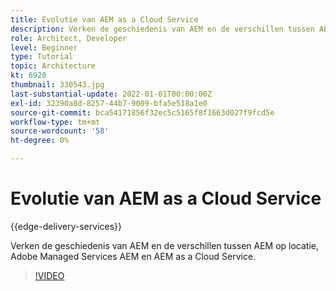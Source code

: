 ```yaml
---
title: Evolutie van AEM as a Cloud Service
description: Verken de geschiedenis van AEM en de verschillen tussen AEM op locatie, Adobe Managed Services AEM en AEM as a Cloud Service.
role: Architect, Developer
level: Beginner
type: Tutorial
topic: Architecture
kt: 6920
thumbnail: 330543.jpg
last-substantial-update: 2022-01-01T00:00:00Z
exl-id: 32390a8d-8257-44b7-9009-bfa5e518a1e0
source-git-commit: bca54171856f32ec5c5165f8f1663d027f9fcd5e
workflow-type: tm+mt
source-wordcount: '58'
ht-degree: 0%

---
```


# Evolutie van AEM as a Cloud Service

{{edge-delivery-services}}

Verken de geschiedenis van AEM en de verschillen tussen AEM op locatie, Adobe Managed Services AEM en AEM as a Cloud Service.

>[!VIDEO](https://video.tv.adobe.com/v/330543?quality=12&learn=on)

